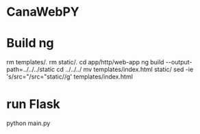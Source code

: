 # CanaWebPY
#
# Build ng
rm templates/*.*
rm static/*.*
cd app/http/web-app
ng build --output-path=../../../static
cd ../../../
mv templates/index.html static/
sed -ie 's/src=\"/src=\"static\//g' templates/index.html

# run Flask
python main.py